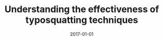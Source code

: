 ---
title: "Understanding the effectiveness of typosquatting techniques"
collection: publications
permalink: /publication/2017-01-01-Understanding-the-effectiveness-of-typosquatting-techniques
date: 2017-01-01
venue: 'In the proceedings of Proceedings of the fifth ACM/IEEE Workshop on Hot Topics in Web Systems and Technologies, HotWeb 2017, San Jose / Silicon Valley, CA, USA, October 12 - 14, 2017'
paperurl: 'https://doi.org/10.1145/3132465.3132467'
citation: ' Jeffrey Spaulding,  DaeHun Nyang,  David Mohaisen, &quot;Understanding the effectiveness of typosquatting techniques.&quot; In the proceedings of Proceedings of the fifth ACM/IEEE Workshop on Hot Topics in Web Systems and Technologies, HotWeb 2017, San Jose / Silicon Valley, CA, USA, 2017.'
---